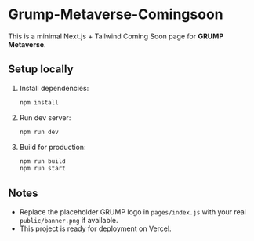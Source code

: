 # Grump-Metaverse-Comingsoon

This is a minimal Next.js + Tailwind Coming Soon page for **GRUMP Metaverse**.

## Setup locally

1. Install dependencies:
   ```bash
   npm install
   ```

2. Run dev server:
   ```bash
   npm run dev
   ```

3. Build for production:
   ```bash
   npm run build
   npm run start
   ```

## Notes
- Replace the placeholder GRUMP logo in `pages/index.js` with your real `public/banner.png` if available.
- This project is ready for deployment on Vercel.
